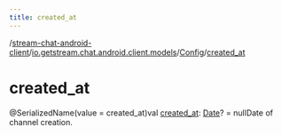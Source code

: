 ```yaml
---
title: created_at
---
```

/[stream-chat-android-client](../../index.md)/[io.getstream.chat.android.client.models](../index.md)/[Config](index.md)/[created_at](created_at.md)  
  
  
  
# created_at  
@SerializedName(value = created_at)val [created_at](created_at.md): [Date](https://developer.android.com/reference/kotlin/java/util/Date.html)? = nullDate of channel creation.
